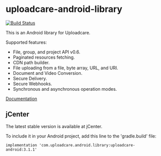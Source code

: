 uploadcare-android-library
===============

[![Build Status](https://travis-ci.com/uploadcare/uploadcare-android.png?branch=master)](https://travis-ci.com/uploadcare/uploadcare-android)

This is an Android library for Uploadcare.

Supported features:

- File, group, and project API v0.6.
- Paginated resources fetching.
- CDN path builder.
- File uploading from a file, byte array, URL, and URI.
- Document and Video Conversion.
- Secure Delivery.
- Secure Webhooks.
- Synchronous and asynchronous operation modes.

[Documentation](https://github.com/uploadcare/uploadcare-android/blob/master/documentation/LIBRARY.md)

## jCenter

The latest stable version is available at jCenter.

To include it in your Android project, add this line to the 'gradle.build' file:

```
implementation 'com.uploadcare.android.library:uploadcare-android:3.1.1'

```